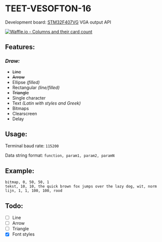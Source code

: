 # TEET-VESOFTON-16
Development board: [STM32F407VG](http://www.st.com/en/microcontrollers/stm32f407vg.html)
VGA output API

[![Waffle.io - Columns and their card count](https://badge.waffle.io/FPSUsername/TEET-VESOFTON-16.svg?columns=all)](https://waffle.io/FPSUsername/TEET-VESOFTON-16)

## **Features:**
### *Draw:*
  - ~~Line~~
  - ~~Arrow~~
  - Ellipse _(filled)_
  - Rectangular _(line/filled)_
  - ~~Triangle~~
  - Single character
  - Text _(Latin with styles and Greek)_
  - Bitmaps
- Clearscreen
- Delay

## **Usage:**
Terminal baud rate: `115200`

Data string format: `function, param1, param2, paramN`

## **Example:**
```
bitmap, 0, 50, 50, 1
tekst, 10, 10, the quick brown fox jumps over the lazy dog, wit, norm
lijn, 1, 1, 100, 100, rood
```

## **Todo:**
- [ ] Line
- [ ] Arrow
- [ ] Triangle
- [x] Font styles
